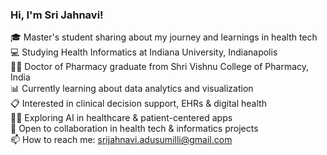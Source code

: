 ### Hi, I'm Sri Jahnavi!
<!-- my self -->

🎓 Master's student sharing about my journey and learnings in health tech<br/>
💻 Studying Health Informatics at Indiana University, Indianapolis<br/>
👩‍🎓 Doctor of Pharmacy graduate from Shri Vishnu College of Pharmacy, India<br/>
📊 Currently learning about data analytics and visualization<br/>
📋 Interested in clinical decision support, EHRs & digital health<br/>
👩‍💻 Exploring AI in healthcare & patient-centered apps<br/>
🤝 Open to collaboration in health tech & informatics projects<br/>
📫 How to reach me: srijahnavi.adusumilli@gmail.com<br/>
